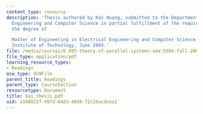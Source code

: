 ```yaml
---
content_type: resource
description: 'Thesis authored by Kai Huang, submitted to the Department of Electrical
  Engineering and Computer Science in partial fulfillment of the requirements for
  the degree of

  Master of Engineering in Electrical Engineering and Computer Science at the Massachusetts
  Institute of Technology, June 2003.'
file: /media/courses/6-895-theory-of-parallel-systems-sma-5509-fall-2003/a160822fd9fd64d3405872c26acdcea2_kai_thesis.pdf
file_type: application/pdf
learning_resource_types:
- Readings
ocw_type: OCWFile
parent_title: Readings
parent_type: CourseSection
resourcetype: Document
title: kai_thesis.pdf
uid: a160822f-d9fd-64d3-4058-72c26acdcea2
---
```


